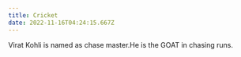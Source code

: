 ```yaml
---
title: Cricket
date: 2022-11-16T04:24:15.667Z
---
```


Virat Kohli is named as chase master.He is the GOAT in chasing runs.
